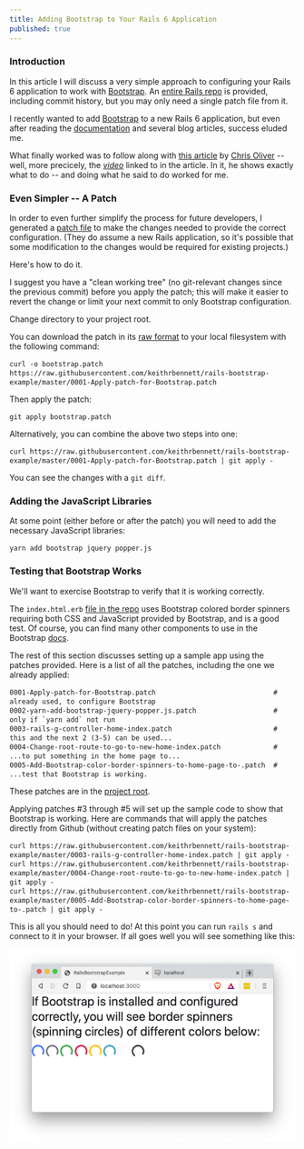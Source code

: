```yaml
---
title: Adding Bootstrap to Your Rails 6 Application
published: true
---
```


### Introduction

In this article I will discuss a very simple approach to configuring your Rails 6 application to work with [Bootstrap](https://getbootstrap.com/). An [entire Rails repo](https://github.com/keithrbennett/rails-bootstrap-example) is provided, including commit history, but you may only need a single patch file from it.

I recently wanted to add [Bootstrap](https://getbootstrap.com/) to a new Rails 6 application, but even after reading the [documentation](https://getbootstrap.com/docs/4.4/getting-started/introduction/) and several blog articles, success eluded me.

What finally worked was to follow along with [this article](https://gorails.com/episodes/how-to-use-bootstrap-with-webpack-and-railsarticle) by [Chris Oliver](https://twitter.com/excid3) -- well, more precicely, the [_video_](https://www.youtube.com/watch?v=bn9arlhfaXc) linked to in the article.
In it, he shows exactly what to do -- and doing what he said to do worked for me.

### Even Simpler -- A Patch

In order to even further simplify the process for future developers, I generated a [patch file](https://github.com/keithrbennett/rails-bootstrap-example/blob/master/0001-Apply-patch-for-Bootstrap.patch) to make the changes needed to provide the correct configuration. (They do assume a new Rails application, so it's possible that some modification to the changes would be required for existing projects.)

Here's how to do it.

I suggest you have a "clean working tree" (no git-relevant changes since the previous commit) before you apply the patch; this will make it easier to revert the change or limit your next commit to only Bootstrap configuration.

Change directory to your project root.

You can download the patch in its [raw format](https://raw.githubusercontent.com/keithrbennett/rails-bootstrap-example/master/0001-Apply-patch-for-Bootstrap.patch) to your local filesystem with the following command:

```
curl -o bootstrap.patch https://raw.githubusercontent.com/keithrbennett/rails-bootstrap-example/master/0001-Apply-patch-for-Bootstrap.patch
```

Then apply the patch:

```
git apply bootstrap.patch
```


Alternatively, you can combine the above two steps into one:

```
curl https://raw.githubusercontent.com/keithrbennett/rails-bootstrap-example/master/0001-Apply-patch-for-Bootstrap.patch | git apply -
```


You can see the changes with a `git diff`.

### Adding the JavaScript Libraries

At some point (either before or after the patch) you will need to add the necessary JavaScript libraries:

```
yarn add bootstrap jquery popper.js
```

### Testing that Bootstrap Works

We'll want to exercise Bootstrap to verify that it is working correctly. 

The `index.html.erb` [file in the repo]((https://github.com/keithrbennett/rails-bootstrap-example/blob/master/app/views/home/index.html.erb)) uses Bootstrap colored border spinners requiring both CSS and JavaScript provided by Bootstrap, and is a good test. Of course, you can find many other components to use in the Bootstrap [docs](https://getbootstrap.com/docs/4.4/getting-started/introduction/).

The rest of this section discusses setting up a sample app using the patches provided. Here is a list of all the patches, including the one we already applied:

``` 
0001-Apply-patch-for-Bootstrap.patch                             # already used, to configure Bootstrap
0002-yarn-add-bootstrap-jquery-popper.js.patch                   # only if `yarn add` not run
0003-rails-g-controller-home-index.patch                         # this and the next 2 (3-5) can be used...
0004-Change-root-route-to-go-to-new-home-index.patch             # ...to put something in the home page to... 
0005-Add-Bootstrap-color-border-spinners-to-home-page-to-.patch  # ...test that Bootstrap is working.
 ```
 
These patches are in the [project root](https://github.com/keithrbennett/rails-bootstrap-example).

Applying patches #3 through #5 will set up the sample code to show that Bootstrap is working. Here are commands that will apply the patches directly from Github (without creating patch files on your system):

```
curl https://raw.githubusercontent.com/keithrbennett/rails-bootstrap-example/master/0003-rails-g-controller-home-index.patch | git apply -
curl https://raw.githubusercontent.com/keithrbennett/rails-bootstrap-example/master/0004-Change-root-route-to-go-to-new-home-index.patch | git apply -
curl https://raw.githubusercontent.com/keithrbennett/rails-bootstrap-example/master/0005-Add-Bootstrap-color-border-spinners-to-home-page-to-.patch | git apply -
```

This is all you should need to do! At this point you can run `rails s` and connect to it in your browser. If all goes well you will see something like this:

![successful Bootstrap page](/assets/success-page.png)



